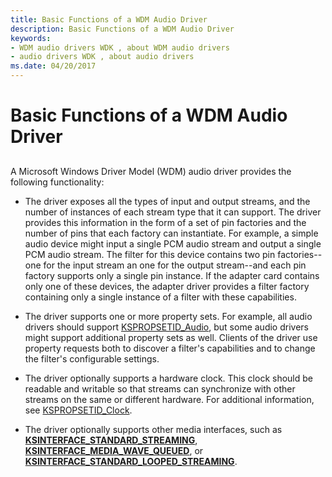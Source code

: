 ```yaml
---
title: Basic Functions of a WDM Audio Driver
description: Basic Functions of a WDM Audio Driver
keywords:
- WDM audio drivers WDK , about WDM audio drivers
- audio drivers WDK , about audio drivers
ms.date: 04/20/2017
---
```


# Basic Functions of a WDM Audio Driver


## <span id="basic_functions_of_a_wdm_audio_driver"></span><span id="BASIC_FUNCTIONS_OF_A_WDM_AUDIO_DRIVER"></span>


A Microsoft Windows Driver Model (WDM) audio driver provides the following functionality:

-   The driver exposes all the types of input and output streams, and the number of instances of each stream type that it can support. The driver provides this information in the form of a set of pin factories and the number of pins that each factory can instantiate. For example, a simple audio device might input a single PCM audio stream and output a single PCM audio stream. The filter for this device contains two pin factories--one for the input stream an one for the output stream--and each pin factory supports only a single pin instance. If the adapter card contains only one of these devices, the adapter driver provides a filter factory containing only a single instance of a filter with these capabilities.

-   The driver supports one or more property sets. For example, all audio drivers should support [KSPROPSETID\_Audio](./kspropsetid-audio.md), but some audio drivers might support additional property sets as well. Clients of the driver use property requests both to discover a filter's capabilities and to change the filter's configurable settings.

-   The driver optionally supports a hardware clock. This clock should be readable and writable so that streams can synchronize with other streams on the same or different hardware. For additional information, see [KSPROPSETID\_Clock](../stream/kspropsetid-clock.md).

-   The driver optionally supports other media interfaces, such as [**KSINTERFACE\_STANDARD\_STREAMING**](../stream/ksinterface-standard-streaming.md), [**KSINTERFACE\_MEDIA\_WAVE\_QUEUED**](../stream/ksinterface-media-wave-queued.md), or [**KSINTERFACE\_STANDARD\_LOOPED\_STREAMING**](../stream/ksinterface-standard-looped-streaming.md).

 


